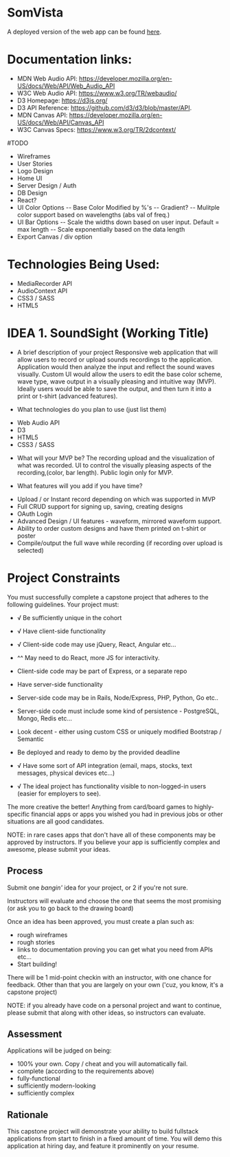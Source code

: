 # SomVista
A deployed version of the web app can be found [here](http://www.SomVista.com).  

# Documentation links:
  - MDN Web Audio API: https://developer.mozilla.org/en-US/docs/Web/API/Web_Audio_API
  - W3C Web Audio API: https://www.w3.org/TR/webaudio/
  - D3 Homepage: https://d3js.org/
  - D3 API Reference: https://github.com/d3/d3/blob/master/API.
  - MDN Canvas API: https://developer.mozilla.org/en-US/docs/Web/API/Canvas_API
 - W3C Canvas Specs: https://www.w3.org/TR/2dcontext/

#TODO
- Wireframes
- User Stories
- Logo Design
- Home UI
- Server Design / Auth
- DB Design
- React?
- UI Color Options
  -- Base Color Modified by %'s
  -- Gradient?
  -- Mulitple color support based on wavelengths (abs val of freq.)
- UI Bar Options
  -- Scale the widths down based on user input.  Default = max length
  -- Scale exponentially based on the data length
- Export Canvas / div option

# Technologies Being Used:
- MediaRecorder API
- AudioContext API
- CSS3 / SASS
- HTML5

# IDEA 1. SoundSight (Working Title)
* A brief description of your project
Responsive web application that will allow users to record or upload sounds recordings to the application.  Application would then analyze the input and reflect the sound waves visually.  Custom UI would allow the users to edit the base color scheme, wave type, wave output in a visually pleasing and intuitive way (MVP).  Ideally users would be able to save the output, and then turn it into a print or t-shirt (advanced features).  

* What technologies do you plan to use (just list them)
- Web Audio API
- D3
- HTML5
- CSS3 / SASS

* What will your MVP be?
The recording upload and the visualization of what was recorded.  UI to control the visually pleasing aspects of the recording,(color, bar length). Public login only for MVP.

* What features will you add if you have time?
- Upload / or Instant record depending on which was supported in MVP
- Full CRUD support for signing up, saving, creating designs
- OAuth Login
- Advanced Design / UI features - waveform, mirrored waveform support.
- Ability to order custom designs and have them printed on t-shirt or poster
- Compile/output the full wave while recording (if recording over upload is selected)



# Project Constraints
You must successfully complete a capstone project that adheres to the following guidelines. Your project must:

* √ Be sufficiently unique in the cohort
* √ Have client-side functionality
* √ Client-side code may use jQuery, React, Angular etc...
*  ^^ May need to do React, more JS for interactivity.
* Client-side code may be part of Express, or a separate repo

* Have server-side functionality

* Server-side code may be in Rails, Node/Express, PHP, Python, Go etc..

* Server-side code must include some kind of persistence - PostgreSQL, Mongo, Redis etc...

* Look decent - either using custom CSS or uniquely modified Bootstrap / Semantic

* Be deployed and ready to demo by the provided deadline

* √ Have some sort of API integration (email, maps, stocks, text messages, physical devices etc...)

* √ The ideal project has functionality visible to non-logged-in users (easier for employers to see).

The more creative the better! Anything from card/board games to highly-specific financial apps or apps you wished you had in previous jobs or other situations are all good candidates.

NOTE: in rare cases apps that don't have all of these components may be approved by instructors. If you believe your app is sufficiently complex and awesome, please submit your ideas.

## Process
Submit one _bangin'_ idea for your project, or 2 if you're not sure.

Instructors will evaluate and choose the one that seems the most promising (or ask you to go back to the drawing board)

Once an idea has been approved, you must create a plan such as:
* rough wireframes
* rough stories
* links to documentation proving you can get what you need from APIs etc...
* Start building!

There will be 1 mid-point checkin with an instructor, with one chance for feedback. Other than that you are largely on your own ('cuz, you know, it's a capstone project)

NOTE: if you already have code on a personal project and want to continue, please submit that along with other ideas, so instructors can evaluate.

## Assessment

Applications will be judged on being:

* 100% your own. Copy / cheat and you will automatically fail.
* complete (according to the requirements above)
* fully-functional
* sufficiently modern-looking
* sufficiently complex

## Rationale

This capstone project will demonstrate your ability to build fullstack applications from start to finish in a fixed amount of time. You will demo this application at hiring day, and feature it prominently on your resume.
